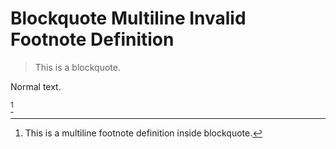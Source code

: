 # Blockquote Multiline Invalid Footnote Definition

> This is a blockquote.
> [^foo]: This is a multiline
>     footnote definition inside blockquote.

Normal text.

[^foo]
